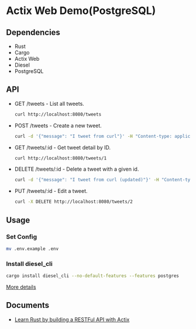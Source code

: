# Actix Web Demo(PostgreSQL)

## Dependencies

- Rust
- Cargo
- Actix Web
- Diesel
- PostgreSQL

## API

- GET /tweets - List all tweets.
    ```bash
    curl http://localhost:8080/tweets
    ```
- POST /tweets - Create a new tweet.
    ```bash
    curl -d '{"message": "I tweet from curl"}' -H "Content-type: application/json" -X POST http://localhost:8080/tweets
    ```
- GET /tweets/:id - Get tweet detail by ID.
    ```bash
    curl http://localhost:8080/tweets/1
    ```
- DELETE /tweets/:id - Delete a tweet with a given id.
    ```bash
    curl -d '{"message": "I tweet from curl (updated)"}' -H "Content-type: application/json" -X PUT http://localhost:8080/tweets/1
    ```
- PUT /tweets/:id - Edit a tweet.
    ```bash
    curl -X DELETE http://localhost:8080/tweets/2
    ```

## Usage

### Set Config

```bash
mv .env.example .env
```

### Install diesel_cli

```bash
cargo install diesel_cli --no-default-features --features postgres
```

[More details](https://0xchai.io/blog/restful-api-with-actix#setup-diesel)

## Documents

- [Learn Rust by building a RESTFul API with Actix](https://0xchai.io/blog/restful-api-with-actix)